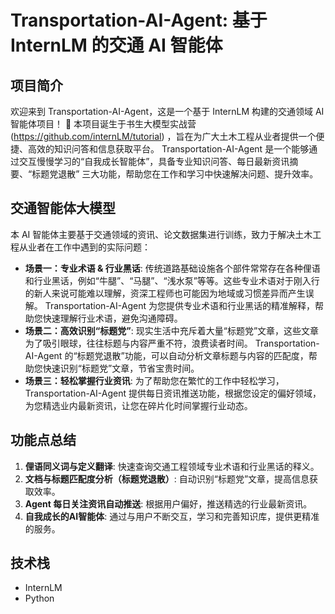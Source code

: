 # Transportation-AI-Agent: 基于 InternLM 的交通 AI 智能体


## 项目简介

欢迎来到 Transportation-AI-Agent，这是一个基于 InternLM 构建的交通领域 AI 智能体项目！ 🎉  本项目诞生于书生大模型实战营 (https://github.com/internLM/tutorial) ，旨在为广大土木工程从业者提供一个便捷、高效的知识问答和信息获取平台。 Transportation-AI-Agent  是一个能够通过交互慢慢学习的“自我成长智能体”，具备专业知识问答、每日最新资讯摘要、“标题党退散” 三大功能，帮助您在工作和学习中快速解决问题、提升效率。

## 交通智能体大模型

本 AI 智能体主要基于交通领域的资讯、论文数据集进行训练，致力于解决土木工程从业者在工作中遇到的实际问题：

- **场景一：专业术语 & 行业黑话**: 传统道路基础设施各个部件常常存在各种俚语和行业黑话，例如“牛腿”、“马腿”、“浅水泵”等等。这些专业术语对于刚入行的新人来说可能难以理解，资深工程师也可能因为地域或习惯差异而产生误解。 Transportation-AI-Agent  为您提供专业术语和行业黑话的精准解释，帮助您快速理解行业术语，避免沟通障碍。 
- **场景二：高效识别“标题党”**:  现实生活中充斥着大量“标题党”文章，这些文章为了吸引眼球，往往标题与内容严重不符，浪费读者时间。 Transportation-AI-Agent  的“标题党退散”功能，可以自动分析文章标题与内容的匹配度，帮助您快速识别“标题党”文章，节省宝贵时间。
- **场景三：轻松掌握行业资讯**:  为了帮助您在繁忙的工作中轻松学习， Transportation-AI-Agent  提供每日资讯推送功能，根据您设定的偏好领域，为您精选业内最新资讯，让您在碎片化时间掌握行业动态。


## 功能点总结

1. **俚语同义词与定义翻译**:  快速查询交通工程领域专业术语和行业黑话的释义。
2. **文档与标题匹配度分析（标题党退散）**:  自动识别“标题党”文章，提高信息获取效率。
3. **Agent 每日关注资讯自动推送**:  根据用户偏好，推送精选的行业最新资讯。
4. **自我成长的AI智能体**:  通过与用户不断交互，学习和完善知识库，提供更精准的服务。

##  技术栈

- InternLM
- Python

